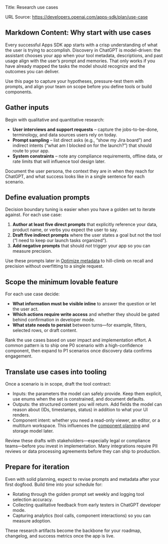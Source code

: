 Title: Research use cases

URL Source: https://developers.openai.com/apps-sdk/plan/use-case

Markdown Content:
Why start with use cases
------------------------

Every successful Apps SDK app starts with a crisp understanding of what the user is trying to accomplish. Discovery in ChatGPT is model-driven: the assistant chooses your app when your tool metadata, descriptions, and past usage align with the user’s prompt and memories. That only works if you have already mapped the tasks the model should recognize and the outcomes you can deliver.

Use this page to capture your hypotheses, pressure-test them with prompts, and align your team on scope before you define tools or build components.

Gather inputs
-------------

Begin with qualitative and quantitative research:

*   **User interviews and support requests** – capture the jobs-to-be-done, terminology, and data sources users rely on today.
*   **Prompt sampling** – list direct asks (e.g., “show my Jira board”) and indirect intents (“what am I blocked on for the launch?”) that should route to your app.
*   **System constraints** – note any compliance requirements, offline data, or rate limits that will influence tool design later.

Document the user persona, the context they are in when they reach for ChatGPT, and what success looks like in a single sentence for each scenario.

Define evaluation prompts
-------------------------

Decision boundary tuning is easier when you have a golden set to iterate against. For each use case:

1.   **Author at least five direct prompts** that explicitly reference your data, product name, or verbs you expect the user to say.
2.   **Draft five indirect prompts** where the user states a goal but not the tool (“I need to keep our launch tasks organized”).
3.   **Add negative prompts** that should _not_ trigger your app so you can measure precision.

Use these prompts later in [Optimize metadata](https://developers.openai.com/apps-sdk/guides/optimize-metadata) to hill-climb on recall and precision without overfitting to a single request.

Scope the minimum lovable feature
---------------------------------

For each use case decide:

*   **What information must be visible inline** to answer the question or let the user act.
*   **Which actions require write access** and whether they should be gated behind confirmation in developer mode.
*   **What state needs to persist** between turns—for example, filters, selected rows, or draft content.

Rank the use cases based on user impact and implementation effort. A common pattern is to ship one P0 scenario with a high-confidence component, then expand to P1 scenarios once discovery data confirms engagement.

Translate use cases into tooling
--------------------------------

Once a scenario is in scope, draft the tool contract:

*   Inputs: the parameters the model can safely provide. Keep them explicit, use enums when the set is constrained, and document defaults.
*   Outputs: the structured content you will return. Add fields the model can reason about (IDs, timestamps, status) in addition to what your UI renders.
*   Component intent: whether you need a read-only viewer, an editor, or a multiturn workspace. This influences the [component planning](https://developers.openai.com/apps-sdk/plan/components) and storage model later.

Review these drafts with stakeholders—especially legal or compliance teams—before you invest in implementation. Many integrations require PII reviews or data processing agreements before they can ship to production.

Prepare for iteration
---------------------

Even with solid planning, expect to revise prompts and metadata after your first dogfood. Build time into your schedule for:

*   Rotating through the golden prompt set weekly and logging tool selection accuracy.
*   Collecting qualitative feedback from early testers in ChatGPT developer mode.
*   Capturing analytics (tool calls, component interactions) so you can measure adoption.

These research artifacts become the backbone for your roadmap, changelog, and success metrics once the app is live.
